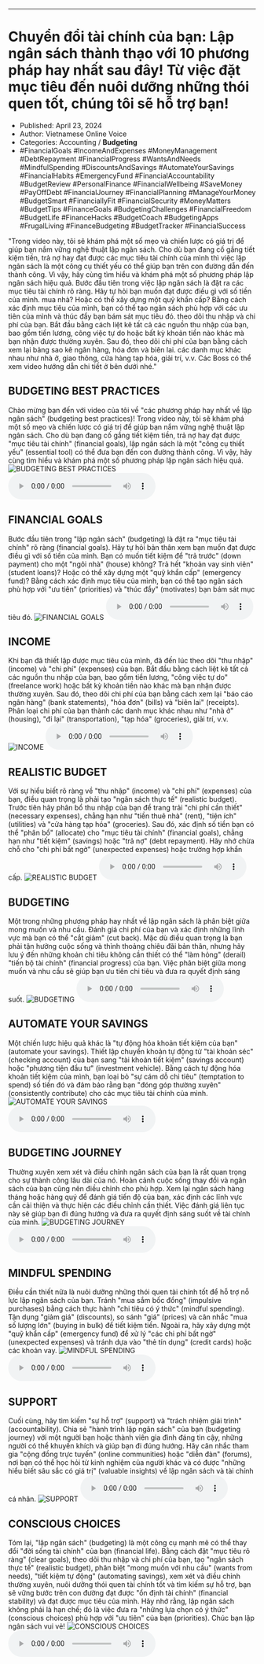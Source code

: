 
---

# Chuyển đổi tài chính của bạn: Lập ngân sách thành thạo với 10 phương pháp hay nhất sau đây! Từ việc đặt mục tiêu đến nuôi dưỡng những thói quen tốt, chúng tôi sẽ hỗ trợ bạn!

- Published: April 23, 2024
- Author: Vietnamese Online Voice
- Categories: Accounting / **Budgeting**
- #FinancialGoals #IncomeAndExpenses #MoneyManagement #DebtRepayment #FinancialProgress #WantsAndNeeds #MindfulSpending #DiscountsAndSavings #AutomateYourSavings #FinancialHabits #EmergencyFund #FinancialAccountability #BudgetReview #PersonalFinance #FinancialWellbeing #SaveMoney #PayOffDebt #FinancialJourney #FinancialPlanning #ManageYourMoney #BudgetSmart #FinanciallyFit #FinancialSecurity #MoneyMatters #BudgetTips #FinanceGoals #BudgetingChallenges #FinancialFreedom #BudgetLife #FinanceHacks #BudgetCoach #BudgetingApps #FrugalLiving #FinanceBudgeting #BudgetTracker #FinancialSuccess

"Trong video này, tôi sẽ khám phá một số mẹo và chiến lược có giá trị để giúp bạn nắm vững nghệ thuật lập ngân sách. Cho dù bạn đang cố gắng tiết kiệm tiền, trả nợ hay đạt được các mục tiêu tài chính của mình thì việc lập ngân sách là một công cụ thiết yếu có thể giúp bạn trên con đường dẫn đến thành công. Vì vậy, hãy cùng tìm hiểu và khám phá một số phương pháp lập ngân sách hiệu quả. Bước đầu tiên trong việc lập ngân sách là đặt ra các mục tiêu tài chính rõ ràng. Hãy tự hỏi bạn muốn đạt được điều gì với số tiền của mình. mua nhà? Hoặc có thể xây dựng một quỹ khẩn cấp? Bằng cách xác định mục tiêu của mình, bạn có thể tạo ngân sách phù hợp với các ưu tiên của mình và thúc đẩy bạn bám sát mục tiêu đó. theo dõi thu nhập và chi phí của bạn. Bắt đầu bằng cách liệt kê tất cả các nguồn thu nhập của bạn, bao gồm tiền lương, công việc tự do hoặc bất kỳ khoản tiền nào khác mà bạn nhận được thường xuyên. Sau đó, theo dõi chi phí của bạn bằng cách xem lại bảng sao kê ngân hàng, hóa đơn và biên lai. các danh mục khác nhau như nhà ở, giao thông, cửa hàng tạp hóa, giải trí, v.v. Các Boss có thể xem video hướng dẫn chi tiết ở bên dưới nhé."


## BUDGETING BEST PRACTICES

Chào mừng bạn đến với video của tôi về "các phương pháp hay nhất về lập ngân sách" (budgeting best practices)! Trong video này, tôi sẽ khám phá một số mẹo và chiến lược có giá trị để giúp bạn nắm vững nghệ thuật lập ngân sách. Cho dù bạn đang cố gắng tiết kiệm tiền, trả nợ hay đạt được "mục tiêu tài chính" (financial goals), lập ngân sách là một "công cụ thiết yếu" (essential tool) có thể đưa bạn đến con đường thành công. Vì vậy, hãy cùng tìm hiểu và khám phá một số phương pháp lập ngân sách hiệu quả.
![BUDGETING BEST PRACTICES](https://http-archiver-apis-production-80.schnworks.com/storage/images/transitions/2024-04-23/transition--38443675362-Montserrat-Medium-1A237E.jpg)
<audio controls>
    <source src="https://http-archiver-apis-production-80.schnworks.com/storage/audio/file-8244804515.mp3" type="audio/mpeg">
</audio>



## FINANCIAL GOALS

Bước đầu tiên trong "lập ngân sách" (budgeting) là đặt ra "mục tiêu tài chính" rõ ràng (financial goals). Hãy tự hỏi bản thân xem bạn muốn đạt được điều gì với số tiền của mình. Bạn có muốn tiết kiệm để "trả trước" (down payment) cho một "ngôi nhà" (house) không? Trả hết "khoản vay sinh viên" (student loans)? Hoặc có thể xây dựng một "quỹ khẩn cấp" (emergency fund)? Bằng cách xác định mục tiêu của mình, bạn có thể tạo ngân sách phù hợp với "ưu tiên" (priorities) và "thúc đẩy" (motivates) bạn bám sát mục tiêu đó.
![FINANCIAL GOALS](https://http-archiver-apis-production-80.schnworks.com/storage/images/transitions/2024-04-23/transition--19683623890-Montserrat-Medium-4A148C.jpg)
<audio controls>
    <source src="https://http-archiver-apis-production-80.schnworks.com/storage/audio/file-15632004443.mp3" type="audio/mpeg">
</audio>



## INCOME

Khi bạn đã thiết lập được mục tiêu của mình, đã đến lúc theo dõi "thu nhập" (income) và "chi phí" (expenses) của bạn. Bắt đầu bằng cách liệt kê tất cả các nguồn thu nhập của bạn, bao gồm tiền lương, "công việc tự do" (freelance work) hoặc bất kỳ khoản tiền nào khác mà bạn nhận được thường xuyên. Sau đó, theo dõi chi phí của bạn bằng cách xem lại "báo cáo ngân hàng" (bank statements), "hóa đơn" (bills) và "biên lai" (receipts). Phân loại chi phí của bạn thành các danh mục khác nhau như "nhà ở" (housing), "đi lại" (transportation), "tạp hóa" (groceries), giải trí, v.v.
![INCOME](https://http-archiver-apis-production-80.schnworks.com/storage/images/transitions/2024-04-23/transition--886269566-Montserrat-Regular-004895.jpg)
<audio controls>
    <source src="https://http-archiver-apis-production-80.schnworks.com/storage/audio/file-38049228117.mp3" type="audio/mpeg">
</audio>



## REALISTIC BUDGET

Với sự hiểu biết rõ ràng về "thu nhập" (income) và "chi phí" (expenses) của bạn, điều quan trọng là phải tạo "ngân sách thực tế" (realistic budget). Trước tiên hãy phân bổ thu nhập của bạn để trang trải "chi phí cần thiết" (necessary expenses), chẳng hạn như "tiền thuê nhà" (rent), "tiện ích" (utilities) và "cửa hàng tạp hóa" (groceries). Sau đó, xác định số tiền bạn có thể "phân bổ" (allocate) cho "mục tiêu tài chính" (financial goals), chẳng hạn như "tiết kiệm" (savings) hoặc "trả nợ" (debt repayment). Hãy nhớ chừa chỗ cho "chi phí bất ngờ" (unexpected expenses) hoặc trường hợp khẩn cấp.
![REALISTIC BUDGET](https://http-archiver-apis-production-80.schnworks.com/storage/images/transitions/2024-04-23/transition--23750158312-Montserrat-SemiBold-9C27B0.jpg)
<audio controls>
    <source src="https://http-archiver-apis-production-80.schnworks.com/storage/audio/file-11995961868.mp3" type="audio/mpeg">
</audio>



## BUDGETING

Một trong những phương pháp hay nhất về lập ngân sách là phân biệt giữa mong muốn và nhu cầu. Đánh giá chi phí của bạn và xác định những lĩnh vực mà bạn có thể "cắt giảm" (cut back). Mặc dù điều quan trọng là bạn phải tận hưởng cuộc sống và thỉnh thoảng chiêu đãi bản thân, nhưng hãy lưu ý đến những khoản chi tiêu không cần thiết có thể "làm hỏng" (derail) "tiến bộ tài chính" (financial progress) của bạn. Việc phân biệt giữa mong muốn và nhu cầu sẽ giúp bạn ưu tiên chi tiêu và đưa ra quyết định sáng suốt.
![BUDGETING](https://http-archiver-apis-production-80.schnworks.com/storage/images/transitions/2024-04-23/transition--12913344073-Montserrat-Thin-7B1FA2.jpg)
<audio controls>
    <source src="https://http-archiver-apis-production-80.schnworks.com/storage/audio/file-3417364464.mp3" type="audio/mpeg">
</audio>



## AUTOMATE YOUR SAVINGS

Một chiến lược hiệu quả khác là "tự động hóa khoản tiết kiệm của bạn" (automate your savings). Thiết lập chuyển khoản tự động từ "tài khoản séc" (checking account) của bạn sang "tài khoản tiết kiệm" (savings account) hoặc "phương tiện đầu tư" (investment vehicle). Bằng cách tự động hóa khoản tiết kiệm của mình, bạn loại bỏ "sự cám dỗ chi tiêu" (temptation to spend) số tiền đó và đảm bảo rằng bạn "đóng góp thường xuyên" (consistently contribute) cho các mục tiêu tài chính của mình.
![AUTOMATE YOUR SAVINGS](https://http-archiver-apis-production-80.schnworks.com/storage/images/transitions/2024-04-23/transition-2299625859-Montserrat-Medium-7B1FA2.jpg)
<audio controls>
    <source src="https://http-archiver-apis-production-80.schnworks.com/storage/audio/file-38731712462.mp3" type="audio/mpeg">
</audio>



## BUDGETING JOURNEY

Thường xuyên xem xét và điều chỉnh ngân sách của bạn là rất quan trọng cho sự thành công lâu dài của nó. Hoàn cảnh cuộc sống thay đổi và ngân sách của bạn cũng nên điều chỉnh cho phù hợp. Xem lại ngân sách hàng tháng hoặc hàng quý để đánh giá tiến độ của bạn, xác định các lĩnh vực cần cải thiện và thực hiện các điều chỉnh cần thiết. Việc đánh giá liên tục này sẽ giúp bạn đi đúng hướng và đưa ra quyết định sáng suốt về tài chính của mình.
![BUDGETING JOURNEY](https://http-archiver-apis-production-80.schnworks.com/storage/images/transitions/2024-04-23/transition-25173426794-Montserrat-SemiBold-4A148C.jpg)
<audio controls>
    <source src="https://http-archiver-apis-production-80.schnworks.com/storage/audio/file-38514254853.mp3" type="audio/mpeg">
</audio>



## MINDFUL SPENDING

Điều cần thiết nữa là nuôi dưỡng những thói quen tài chính tốt để hỗ trợ nỗ lực lập ngân sách của bạn. Tránh "mua sắm bốc đồng" (impulsive purchases) bằng cách thực hành "chi tiêu có ý thức" (mindful spending). Tận dụng "giảm giá" (discounts), so sánh "giá" (prices) và cân nhắc "mua số lượng lớn" (buying in bulk) để tiết kiệm tiền. Ngoài ra, hãy xây dựng một "quỹ khẩn cấp" (emergency fund) để xử lý "các chi phí bất ngờ" (unexpected expenses) và tránh dựa vào "thẻ tín dụng" (credit cards) hoặc các khoản vay.
![MINDFUL SPENDING](https://http-archiver-apis-production-80.schnworks.com/storage/images/transitions/2024-04-23/transition-63624724768-Montserrat-Regular-673AB7.jpg)
<audio controls>
    <source src="https://http-archiver-apis-production-80.schnworks.com/storage/audio/file-9499615213.mp3" type="audio/mpeg">
</audio>



## SUPPORT

Cuối cùng, hãy tìm kiếm "sự hỗ trợ" (support) và "trách nhiệm giải trình" (accountability). Chia sẻ "hành trình lập ngân sách" của bạn (budgeting journey) với một người bạn hoặc thành viên gia đình đáng tin cậy, những người có thể khuyến khích và giúp bạn đi đúng hướng. Hãy cân nhắc tham gia "cộng đồng trực tuyến" (online communities) hoặc "diễn đàn" (forums), nơi bạn có thể học hỏi từ kinh nghiệm của người khác và có được "những hiểu biết sâu sắc có giá trị" (valuable insights) về lập ngân sách và tài chính cá nhân.
![SUPPORT](https://http-archiver-apis-production-80.schnworks.com/storage/images/transitions/2024-04-23/transition-42401970175-Montserrat-Bold-880E4F.jpg)
<audio controls>
    <source src="https://http-archiver-apis-production-80.schnworks.com/storage/audio/file-48990450822.mp3" type="audio/mpeg">
</audio>



## CONSCIOUS CHOICES

Tóm lại, "lập ngân sách" (budgeting) là một công cụ mạnh mẽ có thể thay đổi "đời sống tài chính" của bạn (financial life). Bằng cách đặt "mục tiêu rõ ràng" (clear goals), theo dõi thu nhập và chi phí của bạn, tạo "ngân sách thực tế" (realistic budget), phân biệt "mong muốn với nhu cầu" (wants from needs), "tiết kiệm tự động" (automating savings), xem xét và điều chỉnh thường xuyên, nuôi dưỡng thói quen tài chính tốt và tìm kiếm sự hỗ trợ, bạn sẽ vững bước trên con đường đạt được "ổn định tài chính" (financial stability) và đạt được mục tiêu của mình. Hãy nhớ rằng, lập ngân sách không phải là hạn chế; đó là việc đưa ra "những lựa chọn có ý thức" (conscious choices) phù hợp với "ưu tiên" của bạn (priorities). Chúc bạn lập ngân sách vui vẻ!
![CONSCIOUS CHOICES](https://http-archiver-apis-production-80.schnworks.com/storage/images/transitions/2024-04-23/transition--20736442090-Montserrat-Thin-1A237E.jpg)
<audio controls>
    <source src="https://http-archiver-apis-production-80.schnworks.com/storage/audio/file-3051733376.mp3" type="audio/mpeg">
</audio>

